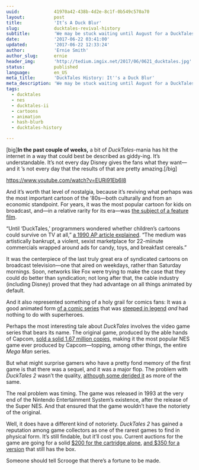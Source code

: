 ```yaml
---
uuid:             41970a42-438b-4d2e-8c1f-0b549c570a70
layout:           post
title:            'It’s A Duck Blur'
slug:             ducktales-revival-history
subtitle:         'We may be stuck waiting until August for a DuckTales revival from Disney, but here’s a quick reflection on the importance of the original show.'
date:             '2017-06-22 03:41:00'
updated:          '2017-06-22 12:33:24'
author:           'Ernie Smith'
author_slug:      ernie
header_img:       'http://tedium.imgix.net/2017/06/0621_ducktales.jpg'
status:           published
language:         en_US
meta_title:       'DuckTales History: It''s a Duck Blur'
meta_description: 'We may be stuck waiting until August for a DuckTales revival from Disney, but here’s a quick reflection on the importance of the original show.'
tags:
  - ducktales
  - nes
  - ducktales-ii
  - cartoons
  - animation
  - hash-blurb
  - ducktales-history

---
```


[big]**In the past couple of weeks,** a bit of *DuckTales*-mania has hit the internet in a way that could best be described as giddy-ing. It’s understandable. It’s not every day Disney gives the fans what they want—and it ’s not every day that the results of that are pretty amazing.[/big]

https://www.youtube.com/watch?v=EURi91Eb6I8

And it’s worth that level of nostalgia, because it’s reviving what perhaps was the most important cartoon of the ‘80s—both culturally and from an economic standpoint. For years, it was the most popular cartoon for kids on broadcast, and—in a relative rarity for its era—was [the subject of a feature film](http://www.imdb.com/title/tt0099472/).

“Until ‘DuckTales,’ programmers wondered whether children’s cartoons could survive on TV at all,” [a 1990 AP article explained](https://www.newspapers.com/clip/11844300/the_salina_journal/). “The medium was artistically bankrupt, a violent, sexist marketplace for 22-miinute commercials wrapped around ads for candy, toys, and breakfast cereals.”

It was the centerpiece of the last truly great era of syndicated cartoons on broadcast television—one that aired on weekdays, rather than Saturday mornings. Soon, networks like Fox were trying to make the case that they could do better than syndication; not long after that, the cable industry (including Disney) proved that they had advantage on all things animated by default.

And it also represented something of a holy grail for comics fans: It was a good animated form [of a comic series](http://tedium.co/2015/01/13/ducktales-geneaology-fanbois/) that was [steeped in legend](http://amzn.to/2rXtWPs) *and* had nothing to do with superheroes.

Perhaps the most interesting tale about *DuckTales* involves the video game series that bears its name. The original game, produced by the able hands of Capcom, [sold a solid 1.67 million copies](http://www.eurogamer.net/articles/sfii-snes-is-capcoms-best-selling-game), making it the most popular NES game ever produced by Capcom—topping, among other things, the entire *Mega Man* series.

But what might surprise gamers who have a pretty fond memory of the first game is that there was a sequel, and it was a major flop. The problem with *DuckTales 2* wasn’t the quality, [although some derided it](http://www.defunctgames.com/reviewcrew/77/disneys-ducktales-2-what-did-critics-say-back-in-1993) as more of the same.

The real problem was timing. The game was released in 1993 at the very end of the Nintendo Entertainment System’s existence, after the release of the Super NES. And that ensured that the game wouldn’t have the notoriety of the original.

Well, it does have a different kind of notoriety. *DuckTales 2* has gained a reputation among game collectors as one of the rarest games to find in physical form. It’s still findable, but it’ll cost you. Current auctions for the game are going for a solid [$200 for the cartridge alone](http://www.ebay.com/itm/Disneys-DuckTales-2-Nintendo-NES-Cleaned-Tested-Cartridge-Only-Duck-Tales-2-/332246355468?epid=5781&hash=item4d5b6d0e0c:g:MMEAAOSwfVpYp1U3), [and $350 for a version](http://www.ebay.com/itm/Disneys-DuckTales-2-with-Box-Nintendo-NES-1993-Rare-Game-/172707809512?epid=5781&hash=item28363008e8:g:gwEAAOSwX9FZL~Qg) that still has the box.

Someone should tell Scrooge that there’s a fortune to be made.
